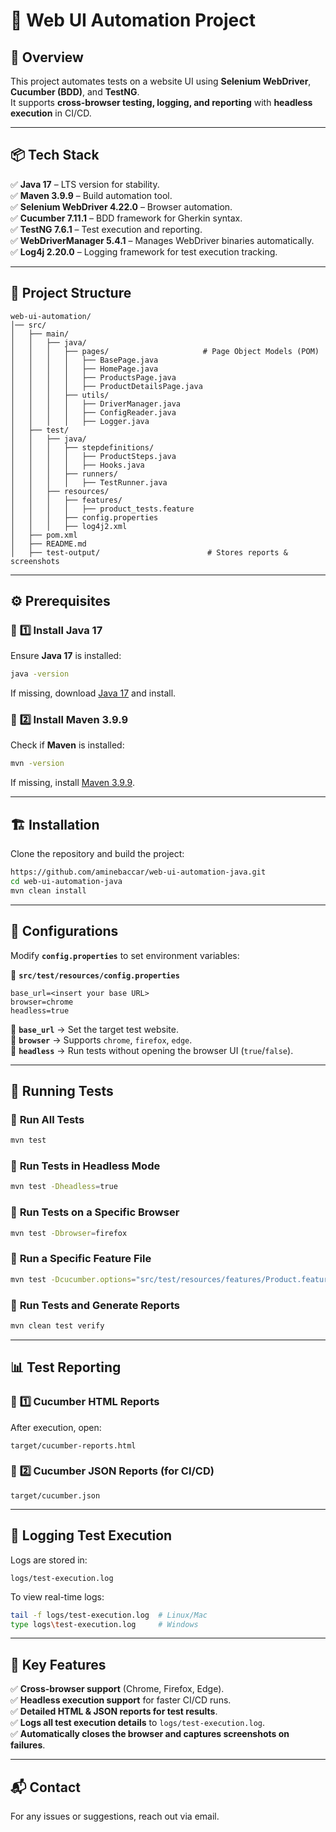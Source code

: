 
# 🚀 Web UI Automation Project

## 📌 Overview  
This project automates tests on a website UI using **Selenium WebDriver**, **Cucumber (BDD)**, and **TestNG**.  
It supports **cross-browser testing, logging, and reporting** with **headless execution** in CI/CD.

---

## 📦 Tech Stack  
✅ **Java 17** – LTS version for stability.  
✅ **Maven 3.9.9** – Build automation tool.  
✅ **Selenium WebDriver 4.22.0** – Browser automation.  
✅ **Cucumber 7.11.1** – BDD framework for Gherkin syntax.  
✅ **TestNG 7.6.1** – Test execution and reporting.  
✅ **WebDriverManager 5.4.1** – Manages WebDriver binaries automatically.  
✅ **Log4j 2.20.0** – Logging framework for test execution tracking.  

---

## 📂 Project Structure  

```
web-ui-automation/
│── src/
│   ├── main/
│   │   ├── java/
│   │   │   ├── pages/                     # Page Object Models (POM)
│   │   │   │   ├── BasePage.java
│   │   │   │   ├── HomePage.java
│   │   │   │   ├── ProductsPage.java
│   │   │   │   ├── ProductDetailsPage.java
│   │   │   ├── utils/
│   │   │   │   ├── DriverManager.java
│   │   │   │   ├── ConfigReader.java
│   │   │   │   ├── Logger.java
│   ├── test/
│   │   ├── java/
│   │   │   ├── stepdefinitions/
│   │   │   │   ├── ProductSteps.java
│   │   │   │   ├── Hooks.java
│   │   │   ├── runners/
│   │   │   │   ├── TestRunner.java
│   │   ├── resources/
│   │   │   ├── features/
│   │   │   │   ├── product_tests.feature
│   │   │   ├── config.properties
│   │   │   ├── log4j2.xml
│   ├── pom.xml
│   ├── README.md
│   ├── test-output/                        # Stores reports & screenshots
```

---

## ⚙️ **Prerequisites**  

### 🔹 **1️⃣ Install Java 17**  
Ensure **Java 17** is installed:
```bash
java -version
```
If missing, download [Java 17](https://adoptium.net/) and install.

### 🔹 **2️⃣ Install Maven 3.9.9**
Check if **Maven** is installed:
```bash
mvn -version
```
If missing, install [Maven 3.9.9](https://maven.apache.org/download.cgi).

---

## 🏗 **Installation**
Clone the repository and build the project:
```bash
https://github.com/aminebaccar/web-ui-automation-java.git
cd web-ui-automation-java
mvn clean install
```

---

## **📝 Configurations**
Modify **`config.properties`** to set environment variables:

📂 **`src/test/resources/config.properties`**
```properties
base_url=<insert your base URL>
browser=chrome
headless=true
```
🔹 **`base_url`** → Set the target test website.  
🔹 **`browser`** → Supports `chrome`, `firefox`, `edge`.  
🔹 **`headless`** → Run tests without opening the browser UI (`true`/`false`).

---

## 🚀 **Running Tests**
### 🔹 **Run All Tests**
```bash
mvn test
```

### 🔹 **Run Tests in Headless Mode**
```bash
mvn test -Dheadless=true
```

### 🔹 **Run Tests on a Specific Browser**
```bash
mvn test -Dbrowser=firefox
```

### 🔹 **Run a Specific Feature File**
```bash
mvn test -Dcucumber.options="src/test/resources/features/Product.feature"
```

### 🔹 **Run Tests and Generate Reports**
```bash
mvn clean test verify
```

---

## 📊 **Test Reporting**
### 🔹 **1️⃣ Cucumber HTML Reports**
After execution, open:
```
target/cucumber-reports.html
```
### 🔹 **2️⃣ Cucumber JSON Reports (for CI/CD)**
```
target/cucumber.json
```

---

## 📜 **Logging Test Execution**
Logs are stored in:
```
logs/test-execution.log
```
To view real-time logs:
```bash
tail -f logs/test-execution.log  # Linux/Mac
type logs\test-execution.log     # Windows
```

---

## 🎯 **Key Features**
✅ **Cross-browser support** (Chrome, Firefox, Edge).  
✅ **Headless execution support** for faster CI/CD runs.  
✅ **Detailed HTML & JSON reports for test results**.  
✅ **Logs all test execution details** to `logs/test-execution.log`.  
✅ **Automatically closes the browser and captures screenshots on failures**.

---

## 📬 Contact
For any issues or suggestions, reach out via email.